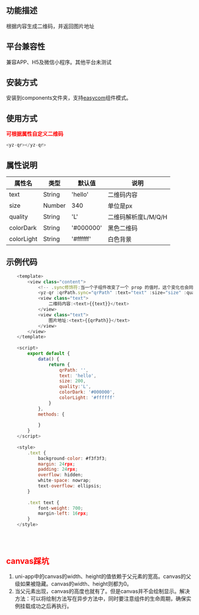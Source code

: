 ## 功能描述
根据内容生成二维码，并返回图片地址

## 平台兼容性
兼容APP、H5及微信小程序。其他平台未测试

## 安装方式
安装到components文件夹，支持[easycom](https://uniapp.dcloud.io/collocation/pages?id=easycom)组件模式。

## 使用方式
**<font color=#FF0000 >可根据属性自定义二维码</font>**
``` javascript
<yz-qr></yz-qr>
```

## 属性说明
|属性名		|类型	|默认值		|说明				|
|--			|--		|--			|--					|
|text		|String	|'hello'	|二维码内容			|
|size		|Number	|340		|单位是px			|
|quality	|String	|'L'		|二维码解析度L/M/Q/H	|
|colorDark	|String	|'#000000'	|黑色二维码			|
|colorLight	|String	|'#ffffff'	|白色背景			|

## 示例代码
``` javascript
	<template>
		<view class="content">
			<!-- .sync修饰符:当一个子组件改变了一个 prop 的值时，这个变化也会同步到父组件中所绑定。 -->
			<yz-qr :qrPath.sync="qrPath" :text="text" :size="size" :quality="quality" :colorDark="colorDark" :colorLight="colorLight"></yz-qr>
			<view class="text">
				二维码内容:<text>{{text}}</text>
			</view>
			<view class="text">
				图片地址:<text>{{qrPath}}</text>
			</view>
		</view>
	</template>
	
	<script>
		export default {
			data() {
				return {
					qrPath: '',
					text: 'hello',
					size: 200,
					quality:'L',
					colorDark: '#000000',
					colorLight: '#ffffff'
				}
			},			
			methods: {
				
			}
		}
	</script>
	
	<style>
		.text {
			background-color: #f3f3f3;
			margin: 24rpx;
			padding: 24rpx;
			overflow: hidden;
			white-space: nowrap;
			text-overflow: ellipsis;
		}
	
		.text text {
			font-weight: 700;
			margin-left: 16rpx;
		}
	</style>
	
	
	
```
## <font color=#FF0000 >canvas踩坑</font>
1. uni-app中的canvas的width、height的值依赖于父元素的宽高。canvas的父级如果被隐藏。canvas的width、height则都为0。
2. 当父元素出现，canvas的高度也就有了。但是canvas并不会绘制显示。解决方法：可以将绘制方法写在异步方法中，同时要注意组件的生命周期，确保实例挂载成功之后再执行。